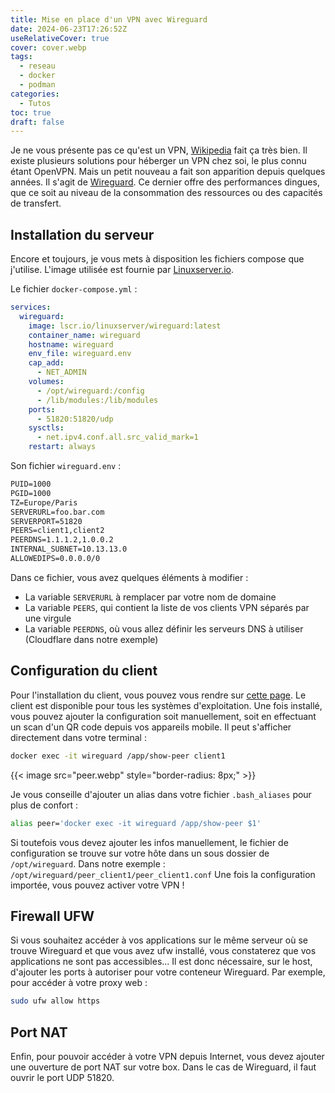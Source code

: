 ```yaml
---
title: Mise en place d'un VPN avec Wireguard
date: 2024-06-23T17:26:52Z
useRelativeCover: true
cover: cover.webp
tags:
  - reseau
  - docker
  - podman
categories:
  - Tutos
toc: true
draft: false
---
```


Je ne vous présente pas ce qu'est un VPN, [Wikipedia](https://fr.wikipedia.org/wiki/Réseau_privé_virtuel) fait ça très bien. Il existe plusieurs solutions pour héberger un VPN chez soi, le plus connu étant OpenVPN. Mais un petit nouveau a fait son apparition depuis quelques années. Il s'agit de [Wireguard](https://fr.wikipedia.org/wiki/WireGuard). Ce dernier offre des performances dingues, que ce soit au niveau de la consommation des ressources ou des capacités de transfert.

## Installation du serveur

Encore et toujours, je vous mets à disposition les fichiers compose que j'utilise. L'image utilisée est fournie par [Linuxserver.io](https://www.linuxserver.io/).

Le fichier `docker-compose.yml` :

```yml
services:
  wireguard:
    image: lscr.io/linuxserver/wireguard:latest
    container_name: wireguard
    hostname: wireguard
    env_file: wireguard.env
    cap_add:
      - NET_ADMIN
    volumes:
      - /opt/wireguard:/config
      - /lib/modules:/lib/modules
    ports:
      - 51820:51820/udp
    sysctls:
      - net.ipv4.conf.all.src_valid_mark=1
    restart: always
```

Son fichier `wireguard.env` :

```txt
PUID=1000
PGID=1000
TZ=Europe/Paris
SERVERURL=foo.bar.com
SERVERPORT=51820
PEERS=client1,client2
PEERDNS=1.1.1.2,1.0.0.2
INTERNAL_SUBNET=10.13.13.0
ALLOWEDIPS=0.0.0.0/0
```

Dans ce fichier, vous avez quelques éléments à modifier :

- La variable `SERVERURL` à remplacer par votre nom de domaine
- La variable `PEERS`, qui contient la liste de vos clients VPN séparés par une virgule
- La variable `PEERDNS`, où vous allez définir les serveurs DNS à utiliser (Cloudflare dans notre exemple)

## Configuration du client

Pour l'installation du client, vous pouvez vous rendre sur [cette page](https://www.wireguard.com/install/). Le client est disponible pour tous les systèmes d'exploitation. Une fois installé, vous pouvez ajouter la configuration soit manuellement, soit en effectuant un scan d'un QR code depuis vos appareils mobile. Il peut s'afficher directement dans votre terminal :

```bash
docker exec -it wireguard /app/show-peer client1
```

{{< image src="peer.webp" style="border-radius: 8px;" >}}

Je vous conseille d'ajouter un alias dans votre fichier `.bash_aliases` pour plus de confort :

```bash
alias peer='docker exec -it wireguard /app/show-peer $1'
```

Si toutefois vous devez ajouter les infos manuellement, le fichier de configuration se trouve sur votre hôte dans un sous dossier de `/opt/wireguard`. Dans notre exemple : `/opt/wireguard/peer_client1/peer_client1.conf`
Une fois la configuration importée, vous pouvez activer votre VPN !

## Firewall UFW

Si vous souhaitez accéder à vos applications sur le même serveur où se trouve Wireguard et que vous avez ufw installé, vous constaterez que vos applications ne sont pas accessibles... Il est donc nécessaire, sur le host, d'ajouter les ports à autoriser pour votre conteneur Wireguard. Par exemple, pour accéder à votre proxy web :

```bash
sudo ufw allow https
```

## Port NAT

Enfin, pour pouvoir accéder à votre VPN depuis Internet, vous devez ajouter une ouverture de port NAT sur votre box. Dans le cas de Wireguard, il faut ouvrir le port UDP 51820. 
